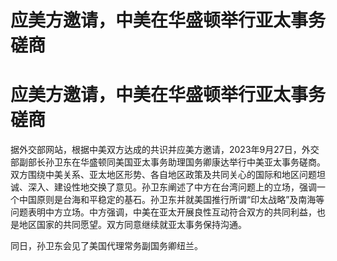 # 应美方邀请，中美在华盛顿举行亚太事务磋商

# 应美方邀请，中美在华盛顿举行亚太事务磋商

据外交部网站，根据中美双方达成的共识并应美方邀请，2023年9月27日，外交部副部长孙卫东在华盛顿同美国亚太事务助理国务卿康达举行中美亚太事务磋商。双方围绕中美关系、亚太地区形势、各自地区政策及共同关心的国际和地区问题坦诚、深入、建设性地交换了意见。孙卫东阐述了中方在台湾问题上的立场，强调一个中国原则是台海和平稳定的基石。孙卫东并就美国推行所谓“印太战略”及南海等问题表明中方立场。中方强调，中美在亚太开展良性互动符合双方的共同利益，也是地区国家的共同愿望。双方同意继续就亚太事务保持沟通。

同日，孙卫东会见了美国代理常务副国务卿纽兰。

